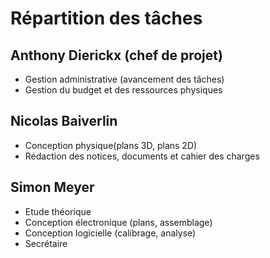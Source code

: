 # Répartition des tâches

## Anthony Dierickx (chef de projet)
- Gestion administrative (avancement des tâches)
- Gestion du budget et des ressources physiques

## Nicolas Baiverlin
- Conception physique(plans 3D, plans 2D)
- Rédaction des notices, documents et cahier des charges

## Simon Meyer
- Etude théorique
- Conception électronique (plans, assemblage)
- Conception logicielle (calibrage, analyse)
- Secrétaire

